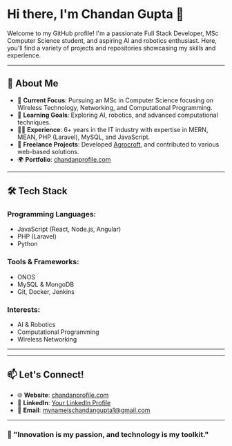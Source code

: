# Hi there, I'm Chandan Gupta 👋

Welcome to my GitHub profile! I'm a passionate Full Stack Developer, MSc Computer Science student, and aspiring AI and robotics enthusiast. Here, you'll find a variety of projects and repositories showcasing my skills and experience.

---

## 🌟 About Me

- 🔭 **Current Focus**: Pursuing an MSc in Computer Science focusing on Wireless Technology, Networking, and Computational Programming.
- 🌱 **Learning Goals**: Exploring AI, robotics, and advanced computational techniques.
- 👨‍💻 **Experience**: 6+ years in the IT industry with expertise in MERN, MEAN, PHP (Laravel), MySQL, and JavaScript.
- 🚀 **Freelance Projects**: Developed [Agrocroft](https://www.agrocroft.com), and contributed to various web-based solutions.
- 🌍 **Portfolio**: [chandanprofile.com](https://www.chandanprofile.com)

---

## 🛠️ Tech Stack

### Programming Languages:
- JavaScript (React, Node.js, Angular)
- PHP (Laravel)
- Python

### Tools & Frameworks:
- ONOS
- MySQL & MongoDB
- Git, Docker, Jenkins

### Interests:
- AI & Robotics
- Computational Programming
- Wireless Networking

---

---

## 📫 Let's Connect!

- 🌐 **Website**: [chandanprofile.com](https://www.chandanprofile.com)
- 💼 **LinkedIn**: [Your LinkedIn Profile](https://linkedin.com/in/chandan-gupta-68b984135)
- 📧 **Email**: mynameischandangupta1@gmail.com

---

### 🚀 "Innovation is my passion, and technology is my toolkit."
